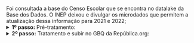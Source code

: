 <br> 
Foi consultada a base do Censo Escolar que se encontra no datalake da Base dos Dados. O INEP deixou e divulgar os microdados que permitem a atualização dessa informação para 2021 e 2022; 

<br>


<details>
  <summary><b> 1º passo:</b> Pré-tratamento: </summary>

Acesso em:

[https://github.com/Republica-org/Ecossistema-dados/blob/main/pre_tratamento/tratamento_republica/Datalake/INEP_docentes.sql](https://github.com/Republica-org/Ecossistema-dados/blob/main/pre_tratamento/tratamento_republica/Datalake/INEP_docentes.sql)
</details>
<details>
  <summary><b> 2º passo:</b> Tratamento e subir no GBQ da República.org:</summary>

Acesso em:

[https://github.com/Republica-org/Ecossistema-dados/blob/main/tratamento_GBQ/perfil_remuneracao/INEP_professores_ensino_basico.ipynb](https://github.com/Republica-org/Ecossistema-dados/blob/main/tratamento_GBQ/perfil_remuneracao/INEP_professores_ensino_basico.ipynb)

</details>